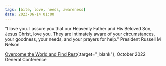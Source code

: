 ```yaml
---
tags: [bite, love, needs, awareness]
date: 2023-06-14 01:00
---
```


"I love you. I assure you that our Heavenly Father and His Beloved Son, Jesus Christ, love you. They are intimately aware of your circumstances, your goodness, your needs, and your prayers for help."
President Russell M Nelson

[Overcome the World and Find Rest](https://www.churchofjesuschrist.org/study/general-conference/2022/10/47nelson?id=p1&lang=eng#p1){:target="_blank"}, October 2022 General Conference
